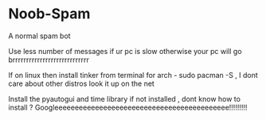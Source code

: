 # Noob-Spam
A normal spam bot 

Use less number of messages if ur pc is slow otherwise your pc will go brrrrrrrrrrrrrrrrrrrrrrrrrrrr

If on linux then install tinker from terminal for arch - sudo pacman -S , I dont care about other distros look it up on the net

Install the pyautogui and time library if not installed , dont know how to install ? Googleeeeeeeeeeeeeeeeeeeeeeeeeeeeeeeeeeeeeeeeeee!!!!!!!!!
